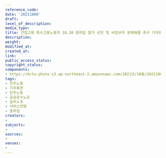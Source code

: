 ```yaml
---
reference_code: 
date: '20211008'
draft: 
level_of_description: 
media_type: 
title: 간접고용·특수고용노동자 10.20 총파업 참가 선언 및 비정규직 문제해결 촉구 기자회견
description: 
weight: 
modified_at: 
created_at: 
link: 
public_access_status: 
copyright_status: 
components:
- https://kctu-photo.s3.ap-northeast-2.amazonaws.com/2021년/10월/20211008-간접고용·특수고용노동자+10.20+총파업+참가+선언+및+비정규직+문제해결+촉구+기자회견_민주노총_기자회견_민주노총_공공운수노조_금속노조_서비스연맹_총파업/_1D29282.jpg
tags:
- 민주노총
- 기자회견
- 민주노총
- 공공운수노조
- 금속노조
- 서비스연맹
- 총파업
creators:
- 
subjects:
- 
sources:
- 
venues:
- 
---
```

